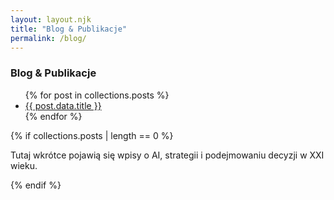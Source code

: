 ```yaml
---
layout: layout.njk
title: "Blog & Publikacje"
permalink: /blog/
---
```


<section class="blog-list">
  <h3>Blog &amp; Publikacje</h3>

  <ul>
  {% for post in collections.posts %}
    <li>
      <a href="{{ post.url }}">{{ post.data.title }}</a>
    </li>
  {% endfor %}
  </ul>

  {% if collections.posts | length == 0 %}
    <p>Tutaj wkrótce pojawią się wpisy o AI, strategii i podejmowaniu decyzji w XXI wieku.</p>
  {% endif %}
</section>
